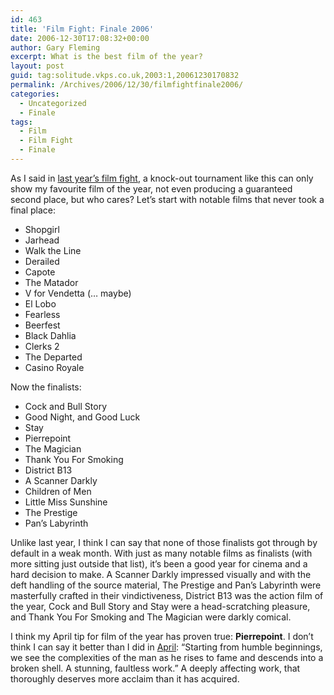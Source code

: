 ```yaml
---
id: 463
title: 'Film Fight: Finale 2006'
date: 2006-12-30T17:08:32+00:00
author: Gary Fleming
excerpt: What is the best film of the year?
layout: post
guid: tag:solitude.vkps.co.uk,2003:1,20061230170832
permalink: /Archives/2006/12/30/filmfightfinale2006/
categories:
  - Uncategorized
  - Finale
tags:
  - Film
  - Film Fight
  - Finale
---
```

As I said in [last year&#8217;s film fight](/Archives/2005/12/31/filmfightfinale2005/), a knock-out tournament like this can only show my favourite film of the year, not even producing a guaranteed second place, but who cares? Let&#8217;s start with notable films that never took a final place:

  * Shopgirl
  * Jarhead
  * Walk the Line
  * Derailed
  * Capote
  * The Matador
  * V for Vendetta (&#8230; maybe)
  * El Lobo
  * Fearless
  * Beerfest
  * Black Dahlia
  * Clerks 2
  * The Departed
  * Casino Royale

Now the finalists:

  * Cock and Bull Story
  * Good Night, and Good Luck
  * Stay
  * Pierrepoint
  * The Magician
  * Thank You For Smoking
  * District B13
  * A Scanner Darkly
  * Children of Men
  * Little Miss Sunshine
  * The Prestige
  * Pan&#8217;s Labyrinth

Unlike last year, I think I can say that none of those finalists got through by default in a weak month. With just as many notable films as finalists (with more sitting just outside that list), it&#8217;s been a good year for cinema and a hard decision to make. A Scanner Darkly impressed visually and with the deft handling of the source material, The Prestige and Pan&#8217;s Labyrinth were masterfully crafted in their vindictiveness, District B13 was the action film of the year, Cock and Bull Story and Stay were a head-scratching pleasure, and Thank You For Smoking and The Magician were darkly comical.

I think my April tip for film of the year has proven true: **Pierrepoint**. I don&#8217;t think I can say it better than I did in [April](/Archives/2006/10/09/FilmFight2006April "the film fight for April 2006"): &#8220;Starting from humble beginnings, we see the complexities of the man as he rises to fame and descends into a broken shell. A stunning, faultless work.&#8221; A deeply affecting work, that thoroughly deserves more acclaim than it has acquired.